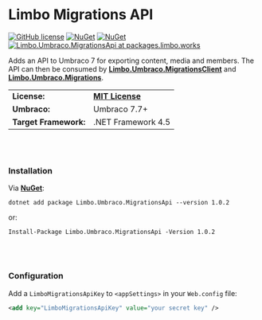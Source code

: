 # Limbo Migrations API

[![GitHub license](https://img.shields.io/badge/license-MIT-blue.svg)](https://github.com/limbo-works/Limbo.Umbraco.MigrationsApi/blob/v1/main/LICENSE.md)
[![NuGet](https://img.shields.io/nuget/vpre/Limbo.Umbraco.MigrationsApi.svg)](https://www.nuget.org/packages/Limbo.Umbraco.MigrationsApi)
[![NuGet](https://img.shields.io/nuget/dt/Limbo.Umbraco.MigrationsApi.svg)](https://www.nuget.org/packages/Limbo.Umbraco.MigrationsApi)
[![Limbo.Umbraco.MigrationsApi at packages.limbo.works](https://img.shields.io/badge/limbo-packages-blue)](https://packages.limbo.works/limbo.umbraco.migrationsapi/)

Adds an API to Umbraco 7 for exporting content, media and members. The API can then be consumed by [**Limbo.Umbraco.MigrationsClient**](https://github.com/limbo-works/Limbo.Umbraco.MigrationsClient) and [**Limbo.Umbraco.Migrations**](https://github.com/limbo-works/Limbo.Umbraco.Migrations).

<table>
  <tr>
    <td><strong>License:</strong></td>
    <td><a href="https://github.com/limbo-works/Limbo.Umbraco.MigrationsApi/blob/v1/main/LICENSE.md"><strong>MIT License</strong></a></td>
  </tr>
  <tr>
    <td><strong>Umbraco:</strong></td>
    <td>Umbraco 7.7+</td>
  </tr>
  <tr>
    <td><strong>Target Framework:</strong></td>
    <td>.NET Framework 4.5</td>
  </tr>
</table>










<br /><br />

### Installation

Via  [**NuGet**](https://www.nuget.org/packages/Limbo.Umbraco.MigrationsApi/1.0.2):

```
dotnet add package Limbo.Umbraco.MigrationsApi --version 1.0.2
```

or:

```
Install-Package Limbo.Umbraco.MigrationsApi -Version 1.0.2
```



<br /><br />

### Configuration

Add a `LimboMigrationsApiKey` to `<appSettings>` in your `Web.config` file:

```xml
<add key="LimboMigrationsApiKey" value="your secret key" />
```
